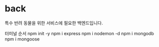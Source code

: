 # back

특수 반려 동물을 위한 서비스에 필요한 백엔드입니다.

터미널 순서
npm init -y
npm i express
npm i nodemon -d
npm i mongodb
npm i mongoose
